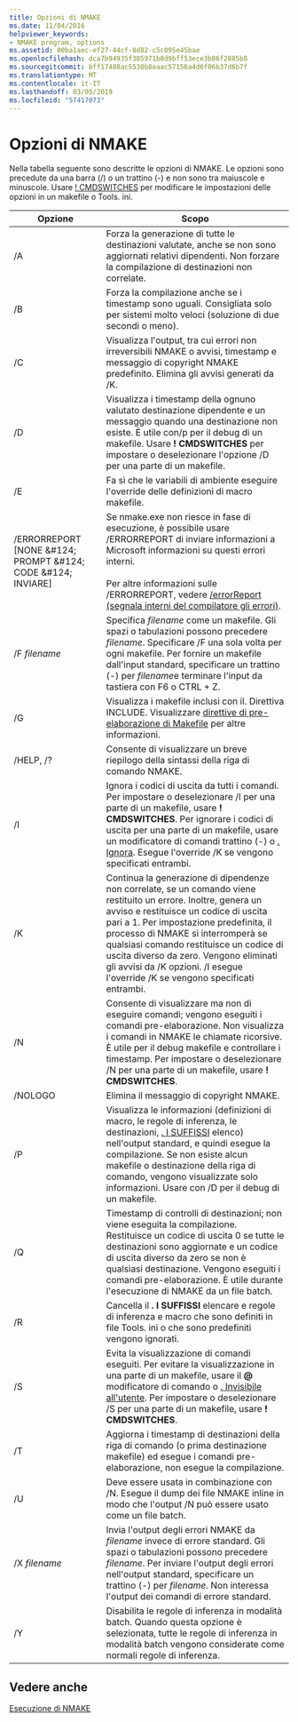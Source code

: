 ```yaml
---
title: Opzioni di NMAKE
ms.date: 11/04/2016
helpviewer_keywords:
- NMAKE program, options
ms.assetid: 00ba1aec-ef27-44cf-8d82-c5c095e45bae
ms.openlocfilehash: dca7b94935f385971b8d9bff53ece3b86f2885b8
ms.sourcegitcommit: bff17488ac5538b8eaac57156a4d6f06b37d6b7f
ms.translationtype: MT
ms.contentlocale: it-IT
ms.lasthandoff: 03/05/2019
ms.locfileid: "57417073"
---
```

# <a name="nmake-options"></a>Opzioni di NMAKE

Nella tabella seguente sono descritte le opzioni di NMAKE. Le opzioni sono precedute da una barra (/) o un trattino (-) e non sono tra maiuscole e minuscole. Usare [! CMDSWITCHES](../build/makefile-preprocessing-directives.md) per modificare le impostazioni delle opzioni in un makefile o Tools. ini.

|Opzione|Scopo|
|------------|-------------|
|/A|Forza la generazione di tutte le destinazioni valutate, anche se non sono aggiornati relativi dipendenti. Non forzare la compilazione di destinazioni non correlate.|
|/B|Forza la compilazione anche se i timestamp sono uguali. Consigliata solo per sistemi molto veloci (soluzione di due secondi o meno).|
|/C|Visualizza l'output, tra cui errori non irreversibili NMAKE o avvisi, timestamp e messaggio di copyright NMAKE predefinito. Elimina gli avvisi generati da /K.|
|/D|Visualizza i timestamp della ognuno valutato destinazione dipendente e un messaggio quando una destinazione non esiste. È utile con/p per il debug di un makefile. Usare **! CMDSWITCHES** per impostare o deselezionare l'opzione /D per una parte di un makefile.|
|/E|Fa sì che le variabili di ambiente eseguire l'override delle definizioni di macro makefile.|
|/ERRORREPORT [NONE &AMP;#124; PROMPT &AMP;#124; CODE &AMP;#124; INVIARE]|Se nmake.exe non riesce in fase di esecuzione, è possibile usare /ERRORREPORT di inviare informazioni a Microsoft informazioni su questi errori interni.<br /><br /> Per altre informazioni sulle /ERRORREPORT, vedere [/errorReport (segnala interni del compilatore gli errori)](../build/reference/errorreport-report-internal-compiler-errors.md).|
|/F *filename*|Specifica *filename* come un makefile. Gli spazi o tabulazioni possono precedere *filename*. Specificare /F una sola volta per ogni makefile. Per fornire un makefile dall'input standard, specificare un trattino (-) per *filename*e terminare l'input da tastiera con F6 o CTRL + Z.|
|/G|Visualizza i makefile inclusi con il. Direttiva INCLUDE.  Visualizzare [direttive di pre-elaborazione di Makefile](../build/makefile-preprocessing-directives.md) per altre informazioni.|
|/HELP, /?|Consente di visualizzare un breve riepilogo della sintassi della riga di comando NMAKE.|
|/I|Ignora i codici di uscita da tutti i comandi. Per impostare o deselezionare /I per una parte di un makefile, usare **! CMDSWITCHES**. Per ignorare i codici di uscita per una parte di un makefile, usare un modificatore di comandi trattino (-) o [. Ignora](../build/dot-directives.md). Esegue l'override /K se vengono specificati entrambi.|
|/K|Continua la generazione di dipendenze non correlate, se un comando viene restituito un errore. Inoltre, genera un avviso e restituisce un codice di uscita pari a 1. Per impostazione predefinita, il processo di NMAKE si interromperà se qualsiasi comando restituisce un codice di uscita diverso da zero. Vengono eliminati gli avvisi da /K opzioni. /I esegue l'override /K se vengono specificati entrambi.|
|/N|Consente di visualizzare ma non di eseguire comandi; vengono eseguiti i comandi pre-elaborazione. Non visualizza i comandi in NMAKE le chiamate ricorsive. È utile per il debug makefile e controllare i timestamp. Per impostare o deselezionare /N per una parte di un makefile, usare **! CMDSWITCHES**.|
|/NOLOGO|Elimina il messaggio di copyright NMAKE.|
|/P|Visualizza le informazioni (definizioni di macro, le regole di inferenza, le destinazioni, [. I SUFFISSI](../build/dot-directives.md) elenco) nell'output standard, e quindi esegue la compilazione. Se non esiste alcun makefile o destinazione della riga di comando, vengono visualizzate solo informazioni. Usare con /D per il debug di un makefile.|
|/Q|Timestamp di controlli di destinazioni; non viene eseguita la compilazione. Restituisce un codice di uscita 0 se tutte le destinazioni sono aggiornate e un codice di uscita diverso da zero se non è qualsiasi destinazione. Vengono eseguiti i comandi pre-elaborazione. È utile durante l'esecuzione di NMAKE da un file batch.|
|/R|Cancella il **. I SUFFISSI** elencare e regole di inferenza e macro che sono definiti in file Tools. ini o che sono predefiniti vengono ignorati.|
|/S|Evita la visualizzazione di comandi eseguiti. Per evitare la visualizzazione in una parte di un makefile, usare il **\@** modificatore di comando o [. Invisibile all'utente](../build/dot-directives.md). Per impostare o deselezionare /S per una parte di un makefile, usare **! CMDSWITCHES**.|
|/T|Aggiorna i timestamp di destinazioni della riga di comando (o prima destinazione makefile) ed esegue i comandi pre-elaborazione, non esegue la compilazione.|
|/U|Deve essere usata in combinazione con /N. Esegue il dump dei file NMAKE inline in modo che l'output /N può essere usato come un file batch.|
|/X *filename*|Invia l'output degli errori NMAKE da *filename* invece di errore standard. Gli spazi o tabulazioni possono precedere *filename*. Per inviare l'output degli errori nell'output standard, specificare un trattino (-) per *filename*. Non interessa l'output dei comandi di errore standard.|
|/Y|Disabilita le regole di inferenza in modalità batch. Quando questa opzione è selezionata, tutte le regole di inferenza in modalità batch vengono considerate come normali regole di inferenza.|

## <a name="see-also"></a>Vedere anche

[Esecuzione di NMAKE](../build/running-nmake.md)
